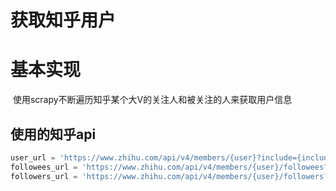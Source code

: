 # 获取知乎用户

# 基本实现

​	使用scrapy不断遍历知乎某个大V的关注人和被关注的人来获取用户信息



## 使用的知乎api

```python
user_url = 'https://www.zhihu.com/api/v4/members/{user}?include={include}'  #获取该用户信息
followees_url = 'https://www.zhihu.com/api/v4/members/{user}/followees?include={include}&offset={offset}&limit={limit}'   #获取该用户关注的人
followers_url = 'https://www.zhihu.com/api/v4/members/{user}/followers?include={include}&offset={offset}&limit={limit}'  #获取关注该用户的人
```

